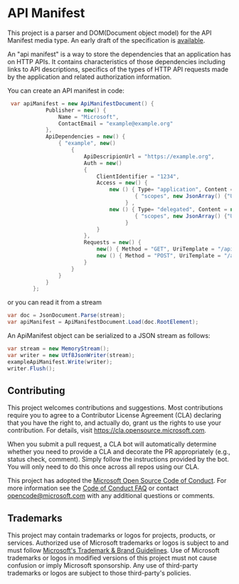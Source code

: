 # API Manifest

This project is a parser and DOM(Document object model) for the API Manifest media type.  An early draft of the specification is [available](https://darrelmiller.github.io/api-manifest/draft-miller-api-manifest.html).

An "api manifest" is a way to store the dependencies that an application has on HTTP APIs. It contains characteristics of those dependencies including links to API descriptions, specifics of the types of HTTP API requests made by the application and related authorization information.

You can create an API manifest in code:

```csharp
 var apiManifest = new ApiManifestDocument() {
            Publisher = new() {
                Name = "Microsoft",
                ContactEmail = "example@example.org"
            },
            ApiDependencies = new() {
                { "example", new()
                    {
                        ApiDescripionUrl = "https://example.org",
                        Auth = new()
                        {
                            ClientIdentifier = "1234",
                            Access = new() {
                                new () { Type= "application", Content = new JsonObject() {
                                        { "scopes", new JsonArray() {"User.Read.All"} }}
                                     } ,
                                new () { Type= "delegated", Content = new JsonObject() {
                                        { "scopes", new JsonArray() {"User.Read", "Mail.Read"} }}
                                     }
                            }
                        },
                        Requests = new() {
                            new() { Method = "GET", UriTemplate = "/api/v1/endpoint" },
                            new () { Method = "POST", UriTemplate = "/api/v1/endpoint"}
                        }
                    }
                }
            }
        };
```

or you can read it from a stream

```csharp
var doc = JsonDocument.Parse(stream);
var apiManifest = ApiManifestDocument.Load(doc.RootElement);
```

An ApiManifest object can be serialized to a JSON stream as follows:

```csharp
var stream = new MemoryStream();
var writer = new Utf8JsonWriter(stream);
exampleApiManifest.Write(writer);
writer.Flush();
```

## Contributing

This project welcomes contributions and suggestions.  Most contributions require you to agree to a
Contributor License Agreement (CLA) declaring that you have the right to, and actually do, grant us
the rights to use your contribution. For details, visit https://cla.opensource.microsoft.com.

When you submit a pull request, a CLA bot will automatically determine whether you need to provide
a CLA and decorate the PR appropriately (e.g., status check, comment). Simply follow the instructions
provided by the bot. You will only need to do this once across all repos using our CLA.

This project has adopted the [Microsoft Open Source Code of Conduct](https://opensource.microsoft.com/codeofconduct/).
For more information see the [Code of Conduct FAQ](https://opensource.microsoft.com/codeofconduct/faq/) or
contact [opencode@microsoft.com](mailto:opencode@microsoft.com) with any additional questions or comments.

## Trademarks

This project may contain trademarks or logos for projects, products, or services. Authorized use of Microsoft 
trademarks or logos is subject to and must follow 
[Microsoft's Trademark & Brand Guidelines](https://www.microsoft.com/en-us/legal/intellectualproperty/trademarks/usage/general).
Use of Microsoft trademarks or logos in modified versions of this project must not cause confusion or imply Microsoft sponsorship.
Any use of third-party trademarks or logos are subject to those third-party's policies.
